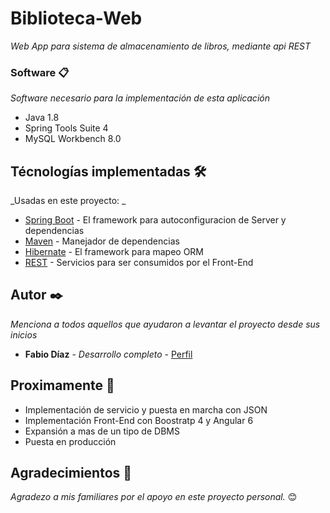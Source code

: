 # Biblioteca-Web
_Web App para sistema de almacenamiento de libros, mediante api REST_

### Software 📋

_Software necesario para la implementación de esta aplicación_

* Java 1.8
* Spring Tools Suite 4
* MySQL Workbench 8.0

## Técnologías implementadas 🛠️

_Usadas en este proyecto: _

* [Spring Boot](https://spring.io/projects/spring-boot) - El framework para autoconfiguracion de Server y dependencias
* [Maven](https://maven.apache.org/) - Manejador de dependencias
* [Hibernate](https://hibernate.org/) - El framework para mapeo ORM
* [REST](https://spring.io/guides/gs/rest-service/) - Servicios para ser consumidos por el Front-End

## Autor ✒️

_Menciona a todos aquellos que ayudaron a levantar el proyecto desde sus inicios_

* **Fabio Díaz** - *Desarrollo completo* - [Perfil](https://github.com/diazfabio18)

## Proximamente 📌

* Implementación de servicio y puesta en marcha con JSON
* Implementación Front-End con Boostratp 4 y Angular 6
* Expansión a mas de un tipo de DBMS
* Puesta en producción

## Agradecimientos 🎁

_Agradezo a mis familiares por el apoyo en este proyecto personal._ 😊
